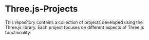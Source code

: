 # Three.js-Projects
 This repository contains a collection of projects developed using the Three.js library. Each project focuses on different aspects of Three.js functionality.
